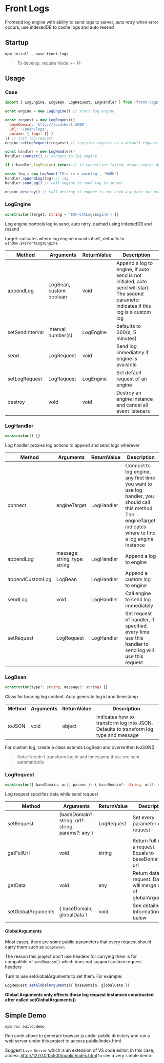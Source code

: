 # Front Logs

Frontend log engine with ability to send logs to server, auto retry when error occurs, use indexedDB to cache logs and auto resend

## Startup

`npm install --save front-logs`

> To develop, require Node >= 14

## Usage

### Case

```javascript
import { LogEngine, LogBean, LogRequest, LogHandler } from 'front-logs'

const engine = new LogEngine() // start log engine

const request = new LogRequest({
  baseDomain: 'http://localhost:3000',
  url: '/push/logs',
  params: { logs: [] }
}) // init log request
engine.setLogRequest(request) // register request as a default request of engine

const handler = new LogHandler()
handler.connect() // connect to log engine

if (!handler.logEngine) return // if connection failed, means engine does not exist and log will not be sent

const log = new LogBean('This is a warning', 'WARN')
handler.appendLog(log) // log
handler.sendLog() // call engine to send log to server

engine.destroy() // call destroy if engine is not used any more for preventing memory leaks
```

### LogEngine

```typescript
constructor(target: string = '$XFrontLogsEngine') {}
```

Log engine controls log to send, auto retry, cached using indexedDB and resend

target: indicates where log engine mounts itself, defaults to `window.$XFrontLogsEngine`

| Method | Arguments | ReturnValue | Description |
| --- | --- | --- | --- |
| appendLog | LogBean, custom: boolean | void | Append a log to engine, if auto send is not initialed, auto send will start. The second parameter indicates if this log is a custom log |
| setSendInterval | interval: number(s) | LogEngine | defaults to 300(s, 5 minutes) |
| send | LogRequest | void | Send log immediately if engine is available |
| setLogRequest | LogRequest | LogEngine | Set default request of an engine |
| destroy | void | void | Destroy an engine instance and cancel all event listeners |

### LogHandler

```typescript
constructor() {}
```

Log handler proxies log actions to append and send logs wherever

| Method | Arguments | ReturnValue | Description |
| --- | --- | --- | --- |
| connect | engineTarget | LogHandler | Connect to log engine, any first time you want to use log handler, you should call this method. The engineTarget indicates where to find a log engine instance |
| appendLog | message: string, type: string | LogHandler | Append a log to engine |
| appendCustomLog | LogBean | LogHandler | Append a custom log to engine |
| sendLog | void | LogHandler | Call engine to send log immediately |
| setRequest | LogRequest | LogHandler | Set request of handler, if specified, every time use this handler to send log will use this request |

### LogBean

```typescript
constructor(type?: string, message?: string) {}
```

Class for bearing log content. Auto generate log id and timestamp

| Method | Arguments | ReturnValue | Description |
| --- | --- | --- | --- |
| toJSON | void | object | Indicates how to transform log into JSON. Defaults to transform log type and message |

For custom log, create a class extends LogBean and overwritten toJSON()

> Note: Needn't transform log id and timestamp those are sent automatically

### LogRequest

```typescript
constructor({ baseDomain, url, params }: { baseDomain?: string, url?: string, params?: any }) {}
```

Log request specifies data while send request

| Method | Arguments | ReturnValue | Description |
| --- | --- | --- | --- |
| setRequest | {baseDomain?: string, url?: string, params?: any } | LogRequest | Set every parameter of request |
| getFullUrl | void | string | Return full url of a request. Equals to baseDomain + url |
| getData | void | any | Return data of request. Data will merge data of globalArguments |
| setGlobalArguments | { baseDomain, globalData } | void | See detailed Information below |

#### GlobalArguments

Most cases, there are some public parameters that every request should carry them such as `xdaptoken`

The reason this project don't use headers for carrying them is for compatible of `sendBeacon()` which does not support custom request headers

Turn to use setGlobalArguments to set them. For example:

```javascript
LogRequest.setGlobalArguments({ baseDomain, globalData })
```

**Global Arguments only effects those log request instances constructed after called setGlobalArguments()**

## Simple Demo

```shell
npm run build:demo
```

Run code above to generate browser.js under public directory and run a web server under this project to access public/index.html

Suggest `Live Server` which is an extension of VS code editor. In this case, access http://127.0.0.1:5500/public/index.html to see a very simple demo
